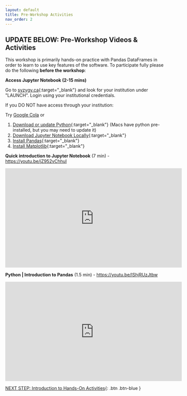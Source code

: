 ```yaml
---
layout: default
title: Pre-Workshop Activities
nav_order: 2
---
```

## UPDATE BELOW: Pre-Workshop Videos & Activities
This workshop is primarily hands-on practice with Pandas DataFrames in order to learn to use key features of the software. To participate fully please do the following **before the workshop**:

**Access Jupyter Notebook (2-15 mins)**

Go to [syzygy.ca](https://syzygy.ca/){:target="_blank"} and look for your institution under "LAUNCH". Login using your institutional credentials.

If you DO NOT have access through your institution:

Try [Google Cola](https://colab.google/) or 

1. [Download or update Python](https://www.python.org/downloads/windows/){:target="_blank"} (Macs have python pre-installed, but you may need to update it)
2. [Download Jupyter Notebook Locally](https://www.macdentro.com/install-jupyter-notebook-mac/){:target="_blank"}
3. [Install Pandas](https://pandas.pydata.org/docs/getting_started/install.html){:target="_blank"}
4. [Install Matplotlib](https://matplotlib.org/stable/users/getting_started/){:target="_blank"}


**Quick introduction to Jupyter Notebook** (7 min) - https://youtu.be/jZ952vChhuI
<iframe width="560" height="315" src="https://www.youtube.com/embed/jZ952vChhuI" title="YouTube video player" frameborder="0" allow="accelerometer; autoplay; clipboard-write; encrypted-media; gyroscope; picture-in-picture" allowfullscreen></iframe>

**Python | Introduction to Pandas** (1.5 min) - https://youtu.be/IShjRUzJtbw
<iframe width="560" height="315" src="https://www.youtube.com/embed/IShjRUzJtbw" title="YouTube video player" frameborder="0" allow="accelerometer; autoplay; clipboard-write; encrypted-media; gyroscope; picture-in-picture" allowfullscreen></iframe>

[NEXT STEP: Introduction to Hands-On Activities](activities-intro.html){: .btn .btn-blue }
